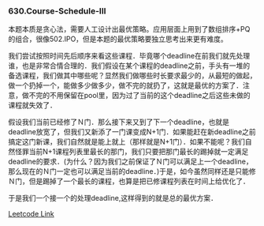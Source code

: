 ### 630.Course-Schedule-III

本题本质是贪心法，需要人工设计出最优策略。应用层面上用到了数组排序+PQ的组合，很像502.IPO，但是本题的最优策略要独立思考出来更有难度。

我们尝试按照时间先后顺序来看这些课程．毕竟哪个deadline在前我们就先处理谁，也是非常合情合理的．我们假设在某个课程的deadline之前，手头有一堆的备选课程，我们做其中哪些呢？显然我们做哪些时长要求最少的，从最短的做起，做一个扔掉一个，能做多少做多少，做不完的就扔了，这就是最优的方案了．注意，做不完的不用保留在pool里，因为过了当前的这个deadline之后这些未做的课程就失效了．

假设我们当前已经修了Ｎ门．那么接下来又到了下一个deadline，也就是deadline放宽了，但我们又新添了一门课变成N+1门．如果能赶在新deadline之前搞定这门新课，我们自然就是能上就上（那样就是N+1门）．如果不能呢？我们自然怪罪当前N+1课程列表里最长的那门，我们只要把那门最长的踢掉就一定满足deadline的要求．(为什么？因为我们之前保证了Ｎ门可以满足上一个deadline，那么现在的Ｎ门一定也可以满足当前的deadline．)于是，如今虽然同样还是只能修Ｎ门，但是踢掉了一个最长的课程，也算是把已修课程列表在时间上给优化了．

于是我们一个接一个的处理deadline,这样得到的就是总的最优方案．


[Leetcode Link](https://leetcode.com/problems/course-schedule-iii)